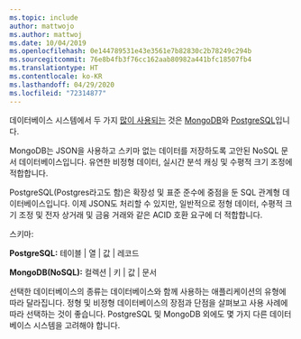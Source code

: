```yaml
---
ms.topic: include
author: mattwojo
ms.author: mattwoj
ms.date: 10/04/2019
ms.openlocfilehash: 0e144789531e43e3561e7b82830c2b78249c294b
ms.sourcegitcommit: 76e8b4fb3f76cc162aab80982a441bfc18507fb4
ms.translationtype: HT
ms.contentlocale: ko-KR
ms.lasthandoff: 04/29/2020
ms.locfileid: "72314877"
---
```

데이터베이스 시스템에서 두 가지 [많이 사용되는](https://insights.stackoverflow.com/survey/2019#technology-_-databases) 것은 [MongoDB](https://www.mongodb.com/what-is-mongodb)와 [PostgreSQL](https://www.postgresql.org/about/)입니다. 

MongoDB는 JSON을 사용하고 스키마 없는 데이터를 저장하도록 고안된 NoSQL 문서 데이터베이스입니다. 유연한 비정형 데이터, 실시간 분석 캐싱 및 수평적 크기 조정에 적합합니다. 

PostgreSQL(Postgres라고도 함)은 확장성 및 표준 준수에 중점을 둔 SQL 관계형 데이터베이스입니다. 이제 JSON도 처리할 수 있지만, 일반적으로 정형 데이터, 수평적 크기 조정 및 전자 상거래 및 금융 거래와 같은 ACID 호환 요구에 더 적합합니다.

스키마:

**PostgreSQL:** 테이블 | 열 | 값 | 레코드

**MongoDB(NoSQL):** 컬렉션 | 키 | 값 | 문서

선택한 데이터베이스의 종류는 데이터베이스와 함께 사용하는 애플리케이션의 유형에 따라 달라집니다. 정형 및 비정형 데이터베이스의 장점과 단점을 살펴보고 사용 사례에 따라 선택하는 것이 좋습니다. PostgreSQL 및 MongoDB 외에도 몇 가지 다른 데이터베이스 시스템을 고려해야 합니다.